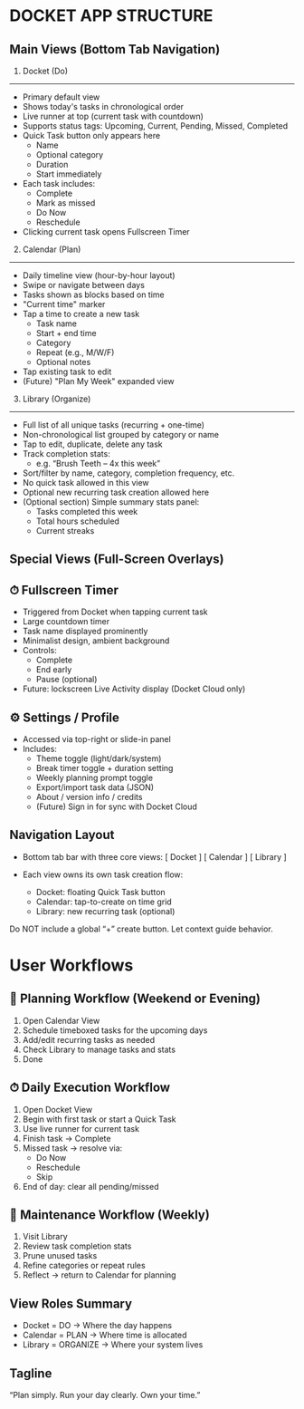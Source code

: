 DOCKET APP STRUCTURE
=====================

Main Views (Bottom Tab Navigation)
----------------------------------

1. Docket (Do)
---------------
- Primary default view
- Shows today's tasks in chronological order
- Live runner at top (current task with countdown)
- Supports status tags: Upcoming, Current, Pending, Missed, Completed
- Quick Task button only appears here
  - Name
  - Optional category
  - Duration
  - Start immediately
- Each task includes:
  - Complete
  - Mark as missed
  - Do Now
  - Reschedule
- Clicking current task opens Fullscreen Timer

2. Calendar (Plan)
------------------
- Daily timeline view (hour-by-hour layout)
- Swipe or navigate between days
- Tasks shown as blocks based on time
- "Current time" marker
- Tap a time to create a new task
  - Task name
  - Start + end time
  - Category
  - Repeat (e.g., M/W/F)
  - Optional notes
- Tap existing task to edit
- (Future) "Plan My Week" expanded view

3. Library (Organize)
---------------------
- Full list of all unique tasks (recurring + one-time)
- Non-chronological list grouped by category or name
- Tap to edit, duplicate, delete any task
- Track completion stats:
  - e.g. “Brush Teeth – 4x this week”
- Sort/filter by name, category, completion frequency, etc.
- No quick task allowed in this view
- Optional new recurring task creation allowed here
- (Optional section) Simple summary stats panel:
  - Tasks completed this week
  - Total hours scheduled
  - Current streaks

Special Views (Full-Screen Overlays)
------------------------------------

⏱ Fullscreen Timer
-------------------
- Triggered from Docket when tapping current task
- Large countdown timer
- Task name displayed prominently
- Minimalist design, ambient background
- Controls:
  - Complete
  - End early
  - Pause (optional)
- Future: lockscreen Live Activity display (Docket Cloud only)

⚙ Settings / Profile
---------------------
- Accessed via top-right or slide-in panel
- Includes:
  - Theme toggle (light/dark/system)
  - Break timer toggle + duration setting
  - Weekly planning prompt toggle
  - Export/import task data (JSON)
  - About / version info / credits
  - (Future) Sign in for sync with Docket Cloud

Navigation Layout
------------------
- Bottom tab bar with three core views:
  [ Docket ]   [ Calendar ]   [ Library ]

- Each view owns its own task creation flow:
  - Docket: floating Quick Task button
  - Calendar: tap-to-create on time grid
  - Library: new recurring task (optional)

Do NOT include a global “+” create button.
Let context guide behavior.

User Workflows
==============

📆 Planning Workflow (Weekend or Evening)
-----------------------------------------
1. Open Calendar View
2. Schedule timeboxed tasks for the upcoming days
3. Add/edit recurring tasks as needed
4. Check Library to manage tasks and stats
5. Done

⏱ Daily Execution Workflow
---------------------------
1. Open Docket View
2. Begin with first task or start a Quick Task
3. Use live runner for current task
4. Finish task → Complete
5. Missed task → resolve via:
   - Do Now
   - Reschedule
   - Skip
6. End of day: clear all pending/missed

🧹 Maintenance Workflow (Weekly)
--------------------------------
1. Visit Library
2. Review task completion stats
3. Prune unused tasks
4. Refine categories or repeat rules
5. Reflect → return to Calendar for planning

View Roles Summary
-------------------
- Docket = DO
  → Where the day happens
- Calendar = PLAN
  → Where time is allocated
- Library = ORGANIZE
  → Where your system lives

Tagline
-------
“Plan simply. Run your day clearly. Own your time.”

